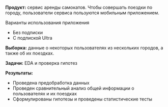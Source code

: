**Продукт:** сервис аренды самокатов. Чтобы совершать поездки по городу, пользователи сервиса пользуются мобильным приложением.

Варианты использования приложения
- Без подписки
- С подпиской Ultra

**Выборка:** данные о некоторых пользователях из нескольких городов, а также об их поездках.

**Задачи:** EDA и проверка гипотез

**Результаты:**

- Проведена предобработка данных
- Проведен сравнительный анализ общей информации о пользователях и их поездках
- Сформулированы гипотезы и проведены статистические тесты
